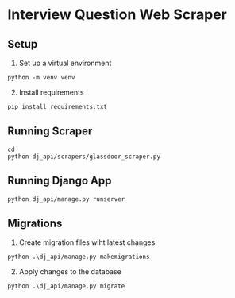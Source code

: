 # Interview Question Web Scraper

## Setup

1. Set up a virtual environment
```shell
python -m venv venv
```

2. Install requirements
```shell
pip install requirements.txt
```

## Running Scraper
```shell
cd
python dj_api/scrapers/glassdoor_scraper.py
```

## Running Django App
```shell
python dj_api/manage.py runserver 
```

## Migrations

1. Create migration files wiht latest changes
```shell
python .\dj_api/manage.py makemigrations 
```

2. Apply changes to the database
```shell
python .\dj_api/manage.py migrate  
```